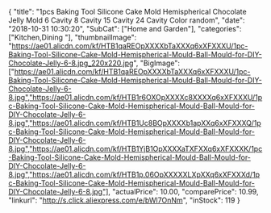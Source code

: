 {
	"title": "1pcs Baking Tool Silicone Cake Mold Hemispherical Chocolate Jelly Mold 6 Cavity   8 Cavity   15 Cavity   24 Cavity Color random",
	"date": "2018-10-31 10:30:20",
	"SubCat": ["Home and Garden"],
	"categories": ["Kitchen,Dining "],
	"thumbnailImage": "https://ae01.alicdn.com/kf/HTB1qaREOpXXXXbTaXXXq6xXFXXXU/1pc-Baking-Tool-Silicone-Cake-Mold-Hemispherical-Mould-Ball-Mould-for-DIY-Chocolate-Jelly-6-8.jpg_220x220.jpg",
	"BigImage": ["https://ae01.alicdn.com/kf/HTB1qaREOpXXXXbTaXXXq6xXFXXXU/1pc-Baking-Tool-Silicone-Cake-Mold-Hemispherical-Mould-Ball-Mould-for-DIY-Chocolate-Jelly-6-8.jpg","https://ae01.alicdn.com/kf/HTB1r6OXOpXXXXc8XXXXq6xXFXXXU/1pc-Baking-Tool-Silicone-Cake-Mold-Hemispherical-Mould-Ball-Mould-for-DIY-Chocolate-Jelly-6-8.jpg","https://ae01.alicdn.com/kf/HTB1Uc8BOpXXXXb1apXXq6xXFXXXQ/1pc-Baking-Tool-Silicone-Cake-Mold-Hemispherical-Mould-Ball-Mould-for-DIY-Chocolate-Jelly-6-8.jpg","https://ae01.alicdn.com/kf/HTB1YjB1OpXXXXaTXFXXq6xXFXXXK/1pc-Baking-Tool-Silicone-Cake-Mold-Hemispherical-Mould-Ball-Mould-for-DIY-Chocolate-Jelly-6-8.jpg","https://ae01.alicdn.com/kf/HTB1p.06OpXXXXXLXpXXq6xXFXXXd/1pc-Baking-Tool-Silicone-Cake-Mold-Hemispherical-Mould-Ball-Mould-for-DIY-Chocolate-Jelly-6-8.jpg"],
	"actualPrice": 10.00,
	"comparePrice": 10.99,
	"linkurl": "http://s.click.aliexpress.com/e/bWl7OnNm",
	"inStock": 119
}
